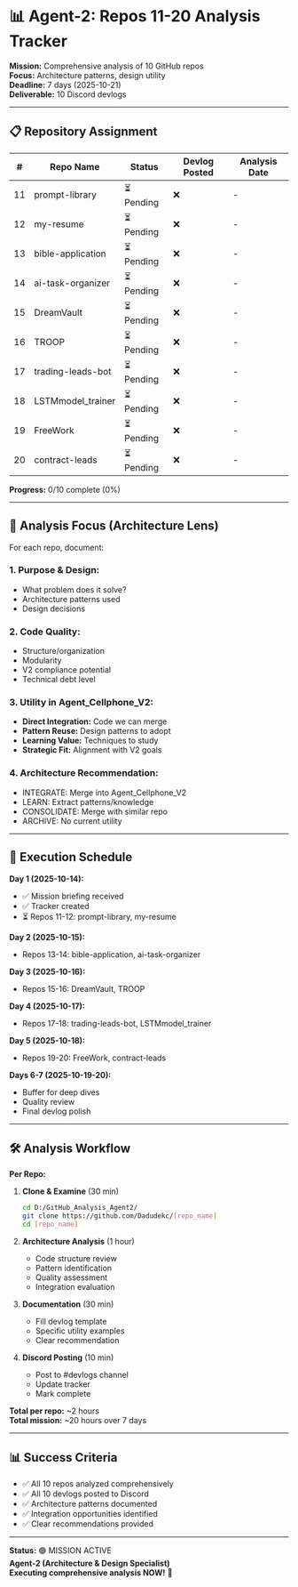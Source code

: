 # 📊 Agent-2: Repos 11-20 Analysis Tracker

**Mission:** Comprehensive analysis of 10 GitHub repos  
**Focus:** Architecture patterns, design utility  
**Deadline:** 7 days (2025-10-21)  
**Deliverable:** 10 Discord devlogs

---

## 📋 Repository Assignment

| # | Repo Name | Status | Devlog Posted | Analysis Date |
|---|-----------|--------|---------------|---------------|
| 11 | prompt-library | ⏳ Pending | ❌ | - |
| 12 | my-resume | ⏳ Pending | ❌ | - |
| 13 | bible-application | ⏳ Pending | ❌ | - |
| 14 | ai-task-organizer | ⏳ Pending | ❌ | - |
| 15 | DreamVault | ⏳ Pending | ❌ | - |
| 16 | TROOP | ⏳ Pending | ❌ | - |
| 17 | trading-leads-bot | ⏳ Pending | ❌ | - |
| 18 | LSTMmodel_trainer | ⏳ Pending | ❌ | - |
| 19 | FreeWork | ⏳ Pending | ❌ | - |
| 20 | contract-leads | ⏳ Pending | ❌ | - |

**Progress:** 0/10 complete (0%)

---

## 🎯 Analysis Focus (Architecture Lens)

For each repo, document:

### **1. Purpose & Design:**
- What problem does it solve?
- Architecture patterns used
- Design decisions

### **2. Code Quality:**
- Structure/organization
- Modularity
- V2 compliance potential
- Technical debt level

### **3. Utility in Agent_Cellphone_V2:**
- **Direct Integration:** Code we can merge
- **Pattern Reuse:** Design patterns to adopt
- **Learning Value:** Techniques to study
- **Strategic Fit:** Alignment with V2 goals

### **4. Architecture Recommendation:**
- INTEGRATE: Merge into Agent_Cellphone_V2
- LEARN: Extract patterns/knowledge
- CONSOLIDATE: Merge with similar repo
- ARCHIVE: No current utility

---

## 📅 Execution Schedule

**Day 1 (2025-10-14):**
- ✅ Mission briefing received
- ✅ Tracker created
- ⏳ Repos 11-12: prompt-library, my-resume

**Day 2 (2025-10-15):**
- Repos 13-14: bible-application, ai-task-organizer

**Day 3 (2025-10-16):**
- Repos 15-16: DreamVault, TROOP

**Day 4 (2025-10-17):**
- Repos 17-18: trading-leads-bot, LSTMmodel_trainer

**Day 5 (2025-10-18):**
- Repos 19-20: FreeWork, contract-leads

**Days 6-7 (2025-10-19-20):**
- Buffer for deep dives
- Quality review
- Final devlog polish

---

## 🛠️ Analysis Workflow

**Per Repo:**

1. **Clone & Examine** (30 min)
   ```bash
   cd D:/GitHub_Analysis_Agent2/
   git clone https://github.com/Dadudekc/[repo_name]
   cd [repo_name]
   ```

2. **Architecture Analysis** (1 hour)
   - Code structure review
   - Pattern identification
   - Quality assessment
   - Integration evaluation

3. **Documentation** (30 min)
   - Fill devlog template
   - Specific utility examples
   - Clear recommendation

4. **Discord Posting** (10 min)
   - Post to #devlogs channel
   - Update tracker
   - Mark complete

**Total per repo:** ~2 hours  
**Total mission:** ~20 hours over 7 days

---

## 📊 Success Criteria

- ✅ All 10 repos analyzed comprehensively
- ✅ All 10 devlogs posted to Discord
- ✅ Architecture patterns documented
- ✅ Integration opportunities identified
- ✅ Clear recommendations provided

---

**Status:** 🟢 MISSION ACTIVE  
**Agent-2 (Architecture & Design Specialist)**  
**Executing comprehensive analysis NOW!** 🚀


